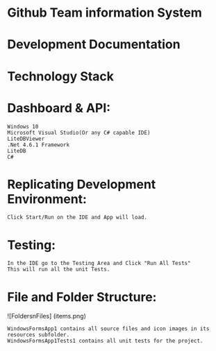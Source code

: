 # Github Team information System

# Development Documentation

# Technology Stack

# Dashboard & API:

	Windows 10
	Microsoft Visual Studio(Or any C# capable IDE)
	LiteDBViewer
	.Net 4.6.1 Framework
	LiteDB
	C#


# Replicating Development Environment:

	Click Start/Run on the IDE and App will load.

# Testing:

	In the IDE go to the Testing Area and Click "Run All Tests"
	This will run all the unit Tests.

# File and Folder Structure:

 ![FoldersnFiles] (items.png)

	WindowsFormsApp1 contains all source files and icon images in its resources subfolder.
	WindowsFormsApp1Tests1 contains all unit tests for the project.